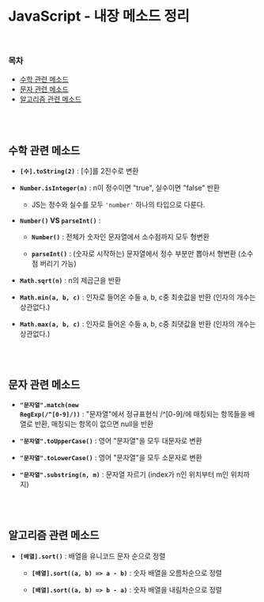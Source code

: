 # JavaScript - 내장 메소드 정리

<br/>

### 목차

- <a href="https://github.com/SangYoonLee1231/TIL/blob/main/JavaScript/javascript_method_list.md#%EC%88%98%ED%95%99-%EA%B4%80%EB%A0%A8-%EB%A9%94%EC%86%8C%EB%93%9C">수학 관련 메소드</a>
- <a href="https://github.com/SangYoonLee1231/TIL/blob/main/JavaScript/javascript_method_list.md#%EB%AC%B8%EC%9E%90-%EA%B4%80%EB%A0%A8-%EB%A9%94%EC%86%8C%EB%93%9C">문자 관련 메소드</a>
- <a href="https://github.com/SangYoonLee1231/TIL/blob/main/JavaScript/javascript_method_list.md#%EC%95%8C%EA%B3%A0%EB%A6%AC%EC%A6%98-%EA%B4%80%EB%A0%A8-%EB%A9%94%EC%86%8C%EB%93%9C">알고리즘 관련 메소드</a>

<br/><br/>

## 수학 관련 메소드

- <strong><code>[수].toString(2)</code></strong> : [수]를 2진수로 변환

- <strong><code>Number.isInteger(n)</code></strong> : n이 정수이면 "true", 실수이면 "false" 반환

  - JS는 정수와 실수를 모두 <code>'number'</code> 하나의 타입으로 다룬다.

- <strong><code>Number()</code> VS <code>parseInt()</code></strong> :

  - <strong><code>Number()</code></strong> : 전체가 숫자인 문자열에서 소수점까지 모두 형변환

  - <strong><code>parseInt()</code></strong> : (숫자로 시작하는) 문자열에서 정수 부분만 뽑아서 형변환 (소수점 버리기 가능)

- <strong><code>Math.sqrt(n)</code></strong> : n의 제곱근을 반환

- <strong><code>Math.min(a, b, c)</code></strong> : 인자로 들어온 수들 a, b, c중 최솟값을 반환 (인자의 개수는 상관없다.)

- <strong><code>Math.max(a, b, c)</code></strong> : 인자로 들어온 수들 a, b, c중 최댓값을 반환 (인자의 개수는 상관없다.)

<br/><br/>

## 문자 관련 메소드

- <strong><code>"문자열".match(new RegExp(/^[0-9]/))</code></strong> : "문자열"에서 정규표현식 /^[0-9]/에 매칭되는 항목들을 배열로 반환, 매칭되는 항목이 없으면 null을 반환

- <strong><code>"문자열".toUpperCase()</code></strong> : 영어 "문자열"을 모두 대문자로 변환

- <strong><code>"문자열".toLowerCase()</code></strong> : 영어 "문자열"을 모두 소문자로 변환

- <strong><code>"문자열".substring(n, m)</code></strong> : 문자열 자르기 (index가 n인 위치부터 m인 위치까지)

<br/><br/>

## 알고리즘 관련 메소드

- <strong><code>[배열].sort()</code></strong> : 배열을 유니코드 문자 순으로 정렬

  - <strong><code>[배열].sort((a, b) => a - b)</code></strong> : 숫자 배열을 오름차순으로 정렬

  - <strong><code>[배열].sort((a, b) => b - a)</code></strong> : 숫자 배열을 내림차순으로 정렬

<br/><br/>
